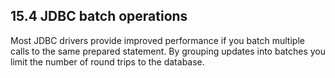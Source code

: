 ## 15.4 JDBC batch operations

Most JDBC drivers provide improved performance if you batch multiple calls to the same prepared statement. By grouping updates into batches you limit the number of round trips to the database.

